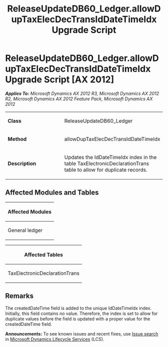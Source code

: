 ﻿---
title: ReleaseUpdateDB60_Ledger.allowDupTaxElecDecTransIdDateTimeIdx Upgrade Script
TOCTitle: ReleaseUpdateDB60_Ledger.allowDupTaxElecDecTransIdDateTimeIdx Upgrade Script
ms:assetid: 4b3d3398-3fbe-9468-c59f-22af5d761d8b
ms:mtpsurl: https://msdn.microsoft.com/en-us/library/JJ685389(v=AX.60)
ms:contentKeyID: 49708096
ms.date: 05/18/2015
mtps_version: v=AX.60
---

# ReleaseUpdateDB60\_Ledger.allowDupTaxElecDecTransIdDateTimeIdx Upgrade Script [AX 2012]


_**Applies To:** Microsoft Dynamics AX 2012 R3, Microsoft Dynamics AX 2012 R2, Microsoft Dynamics AX 2012 Feature Pack, Microsoft Dynamics AX 2012_

<table>
<colgroup>
<col style="width: 50%" />
<col style="width: 50%" />
</colgroup>
<tbody>
<tr class="odd">
<td><p><strong>Class</strong></p></td>
<td><p>ReleaseUpdateDB60_Ledger</p></td>
</tr>
<tr class="even">
<td><p><strong>Method</strong></p></td>
<td><p>allowDupTaxElecDecTransIdDateTimeIdx</p></td>
</tr>
<tr class="odd">
<td><p><strong>Description</strong></p></td>
<td><p>Updates the IdDateTimeIdx index in the table TaxElectronicDeclarationTrans table to allow for duplicate records.</p></td>
</tr>
</tbody>
</table>


## Affected Modules and Tables

<table>
<colgroup>
<col style="width: 100%" />
</colgroup>
<thead>
<tr class="header">
<th><p>Affected Modules</p></th>
</tr>
</thead>
<tbody>
<tr class="odd">
<td><p>General ledger</p></td>
</tr>
</tbody>
</table>


<table>
<colgroup>
<col style="width: 100%" />
</colgroup>
<thead>
<tr class="header">
<th><p>Affected Tables</p></th>
</tr>
</thead>
<tbody>
<tr class="odd">
<td><p>TaxElectronicDeclarationTrans</p></td>
</tr>
</tbody>
</table>


## Remarks

The createdDateTime field is added to the unique IdDateTimeIdx index. Initially, this field contains no value. Therefore, the index is set to allow for duplicate values before the field is updated with a proper value for the createdDateTime field.

  
**Announcements:** To see known issues and recent fixes, use [Issue search](http://go.microsoft.com/fwlink/?linkid=389258) in [Microsoft Dynamics Lifecycle Services](http://go.microsoft.com/fwlink/?linkid=306505) (LCS).

